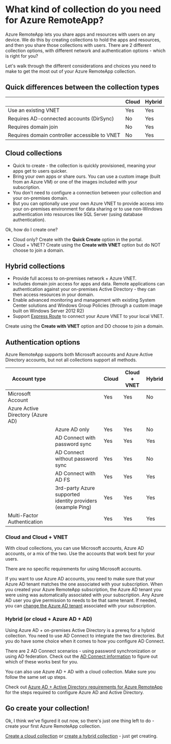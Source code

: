 <properties 
    pageTitle="What kind of collection do you need for Azure RemoteApp? | Microsoft Azure" 
    description="Learn about the types of collections available with Azure RemoteApp." 
    services="remoteapp" 
	documentationCenter="" 
    authors="lizap" 
    manager="mbaldwin" />

<tags 
    ms.service="remoteapp" 
    ms.workload="compute" 
    ms.tgt_pltfrm="na" 
    ms.devlang="na" 
    ms.topic="article" 
    ms.date="09/28/2015" 
    ms.author="elizapo" />



# What kind of collection do you need for Azure RemoteApp?

Azure RemoteApp lets you share apps and resources with users on any device. We do this by creating collections to hold the apps and resources, and then you share those collections with users. There are 2 different collection options, with different network and authentication options - which is right for you?

Let's walk through the different considerations and choices you need to make to get the most out of your Azure RemoteApp collection. 


## Quick differences between the collection types

|           | Cloud | Hybrid |
|-----------|-------|--------|
|Use an existing VNET| Yes| Yes|
|Requires AD-connected accounts (DirSync)| No| Yes|
|Requires domain join| No| Yes|
|Requires domain controller accessible to VNET| No| Yes|

## Cloud collections
- Quick to create - the collection is quickly provisioned, meaning your apps get to users quicker.
- Bring your own apps or share ours. You can use a custom image (built from an Azure VM) or one of the images included with your subscription.
- You don't need to configure a connection between your collection and your on-premises domain.
- But you can optionally use your own Azure VNET to provide access into your on-premises environment for data sharing or to use non-Windows authentication into resources like SQL Server (using database authentication).


Ok, how do I create one?

- Cloud only? Create with the **Quick Create** option in the portal.
- Cloud + VNET? Create using the **Create with VNET** option but do NOT choose to join a domain.

## Hybrid collections
- Provide full access to on-premises network + Azure VNET.
- Includes domain join access for apps and data. Remote applications can authentication against your on-premises Active Directory - they can then access resources in your domain.
- Enable advanced monitoring and management with existing System Center solutions and Windows Group Policies (through a custom image built on Windows Server 2012 R2)
- Support [Express Route](http://azure.microsoft.com/services/expressroute/) to connect your Azure VNET to your local VNET.

Create using the **Create with VNET** option and DO choose to join a domain.

## Authentication options
Azure RemoteApp supports both Microsoft accounts and Azure Active Directory accounts, but not all collections support all methods. 


|Account type | |Cloud	|Cloud + VNET| Hybrid|
|--------------|-|------|--------|------|
|Microsoft Account| | 	Yes| Yes|	No|
|Azure Active Directory (Azure AD)| |	| |	|
| |Azure AD only 	|Yes|Yes	|No	|
| |AD Connect  with password sync	|Yes |Yes	|Yes	|
| |AD Connect without password sync|	Yes|Yes	|No	|
| |AD Connect with AD FS	|Yes	|Yes	|Yes|
| |3rd-party Azure supported identity providers  (example Ping)	|Yes	|Yes|	Yes|
|Multi-Factor Authentication|	|Yes	|Yes	| Yes|


### Cloud and Cloud + VNET 
With cloud collections, you can use Microsoft accounts, Azure AD accounts, or a mix of the two. Use the accounts that work best for your users.

There are no specific requirements for using Microsoft accounts. 

If you want to use Azure AD accounts, you need to make sure that your Azure AD tenant matches the one associated with your subscription. When you created your Azure RemoteApp subscription, the Azure AD tenant you were using was automatically associated with your subscription. Any Azure AD user you give permission to needs to be that same tenant. If needed, you can [change the Azure AD tenant](remoteapp-changetenant.md) associated with your subscription.
 
### Hybrid (or cloud + Azure AD + AD)

Using Azure AD + on-premises Active Directory is a prereq for a hybrid collection. You need to use AD Connect to integrate the two directories. But you do have some choice when it comes to how you configure AD Connect. 

There are 2 AD Connect scenarios - using password synchronization or using AD federation. Check out the [AD Connect information](active-directory-aadconnect.md) to figure out which of these works best for you.

You can also use Azure AD + AD with a cloud collection. Make sure you follow the same set up steps.

Check out [Azure AD + Active Directory requirements for Azure RemoteApp](remoteapp-ad.md) for the steps required to configure Azure AD and Active Directory.

## Go create your collection!
Ok, I think we've figured it out now, so there's just one thing left to do - create your first Azure RemoteApp collection.

[Create a cloud collection](remoteapp-create-cloud-deployment) or [create a hybrid collection](remoteapp-create-hybrid-deployment) - just get creating.